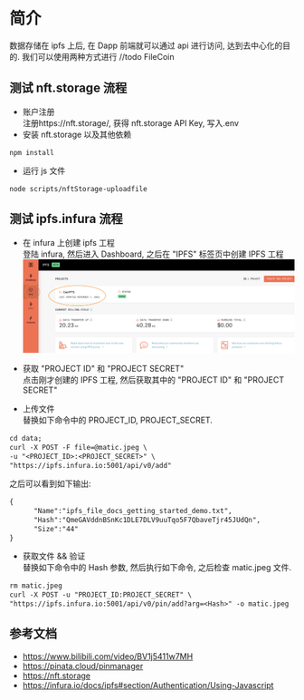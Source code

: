 # 简介

数据存储在 ipfs 上后, 在 Dapp 前端就可以通过 api 进行访问, 达到去中心化的目的.
我们可以使用两种方式进行
//todo
FileCoin

## 测试 nft.storage 流程

- 账户注册  
  注册https://nft.storage/, 获得 nft.storage API Key, 写入.env
- 安装 nft.storage 以及其他依赖

```shell
npm install
```

- 运行 js 文件

```shell
node scripts/nftStorage-uploadfile
```

## 测试 ipfs.infura 流程

- 在 infura 上创建 ipfs 工程  
  登陆 infura, 然后进入 Dashboard, 之后在 "IPFS" 标签页中创建 IPFS 工程
  ![./images/ipfs-infura.png](./images/ipfs-infura.png)

- 获取 "PROJECT ID" 和 "PROJECT SECRET"  
  点击刚才创建的 IPFS 工程, 然后获取其中的 "PROJECT ID" 和 "PROJECT SECRET"

- 上传文件  
  替换如下命令中的 PROJECT_ID, PROJECT_SECRET.

```shell
cd data;
curl -X POST -F file=@matic.jpeg \
-u "<PROJECT_ID>:<PROJECT_SECRET>" \
"https://ipfs.infura.io:5001/api/v0/add"
```

之后可以看到如下输出:

```shell
{
      "Name":"ipfs_file_docs_getting_started_demo.txt",
      "Hash":"QmeGAVddnBSnKc1DLE7DLV9uuTqo5F7QbaveTjr45JUdQn",
      "Size":"44"
}
```

- 获取文件 && 验证  
  替换如下命令中的 Hash 参数, 然后执行如下命令, 之后检查 matic.jpeg 文件.

```shell
rm matic.jpeg
curl -X POST -u "PROJECT_ID:PROJECT_SECRET" \
"https://ipfs.infura.io:5001/api/v0/pin/add?arg=<Hash>" -o matic.jpeg
```

## 参考文档

- <https://www.bilibili.com/video/BV1j5411w7MH>
- <https://pinata.cloud/pinmanager>
- <https://nft.storage>
- https://infura.io/docs/ipfs#section/Authentication/Using-Javascript
